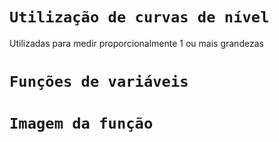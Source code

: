 # ``` Utilização de curvas de nível ```

Utilizadas para medir proporcionalmente 1 ou mais grandezas

# ``` Funções de variáveis ```

# ``` Imagem da função ```
